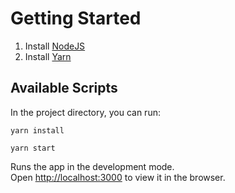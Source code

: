 # Getting Started

1. Install [NodeJS](https://nodejs.org/en/)
2. Install [Yarn](https://yarnpkg.com/getting-started/install)

## Available Scripts

In the project directory, you can run:

```
yarn install 
```


```
yarn start 
```


Runs the app in the development mode.\
Open [http://localhost:3000](http://localhost:3000) to view it in the browser.

